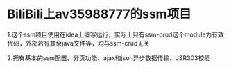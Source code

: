 # BiliBili上av35988777的ssm项目
1.这个ssm项目使用在idea上编写运行，实际上只有ssm-crud这个module为有效代码，外部若有其余java文件等，均与ssm-crud无关

2.拥有基本的ssm配置、分页功能、ajax和json异步数据传输、JSR303校验
